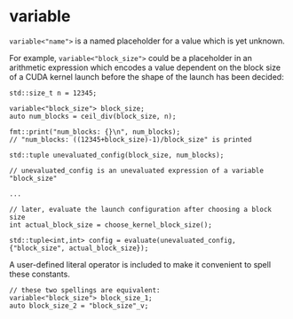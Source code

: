 # variable

`variable<"name">` is a named placeholder for a value which is yet unknown.

For example, `variable<"block_size">` could be a placeholder in an arithmetic expression which encodes a value dependent on the block size of a CUDA kernel launch before the shape of the launch has been decided:

    std::size_t n = 12345;

    variable<"block_size"> block_size;
    auto num_blocks = ceil_div(block_size, n);

    fmt::print("num_blocks: {}\n", num_blocks);
    // "num_blocks: ((12345+block_size)-1)/block_size" is printed

    std::tuple unevaluated_config(block_size, num_blocks);

    // unevaluated_config is an unevaluated expression of a variable "block_size"

    ...

    // later, evaluate the launch configuration after choosing a block size
    int actual_block_size = choose_kernel_block_size();
    
    std::tuple<int,int> config = evaluate(unevaluated_config, {"block_size", actual_block_size});

A user-defined literal operator is included to make it convenient to spell these constants.

    // these two spellings are equivalent:
    variable<"block_size"> block_size_1;
    auto block_size_2 = "block_size"_v;

